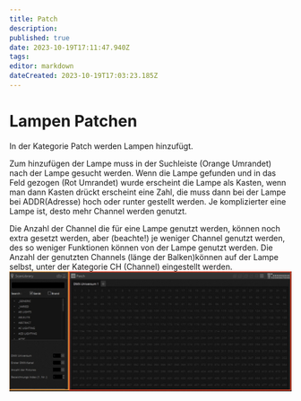 ```yaml
---
title: Patch
description: 
published: true
date: 2023-10-19T17:11:47.940Z
tags: 
editor: markdown
dateCreated: 2023-10-19T17:03:23.185Z
---
```


# Lampen Patchen
In der Kategorie Patch werden Lampen hinzufügt.

Zum hinzufügen der Lampe muss in der Suchleiste (Orange Umrandet) nach der Lampe gesucht werden. Wenn die Lampe gefunden und in das Feld gezogen (Rot Umrandet) wurde erscheint die Lampe als Kasten, wenn man dann Kasten drückt erscheint eine Zahl, die muss dann bei der Lampe bei ADDR(Adresse) hoch oder runter gestellt werden. 
Je komplizierter eine Lampe ist, desto mehr Channel werden genutzt. 

Die Anzahl der Channel die für eine Lampe genutzt werden, können noch extra gesetzt werden, aber (beachte!) je weniger Channel genutzt werden, des so weniger Funktionen können von der Lampe genutzt werden.
Die Anzahl der genutzten Channels (länge der Balken)können auf der Lampe selbst, unter der Kategorie CH (Channel) eingestellt werden. 
![daslight_patchen.png](/bilder/daslight_patchen.png)